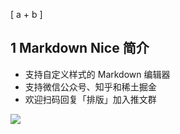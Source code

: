 \[
a + b
\]

## 1 Markdown Nice 简介

- 支持自定义样式的 Markdown 编辑器
- 支持微信公众号、知乎和稀土掘金
- 欢迎扫码回复「排版」加入推文群

![](https://files.mdnice.com/pic/cd3ca20c-896f-4cfc-9bdd-c4c58e69ba26.jpg)